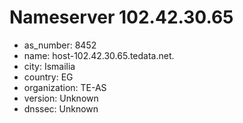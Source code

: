 # Nameserver 102.42.30.65

* as_number: 8452
* name: host-102.42.30.65.tedata.net.
* city: Ismailia
* country: EG
* organization: TE-AS
* version: Unknown
* dnssec: Unknown
